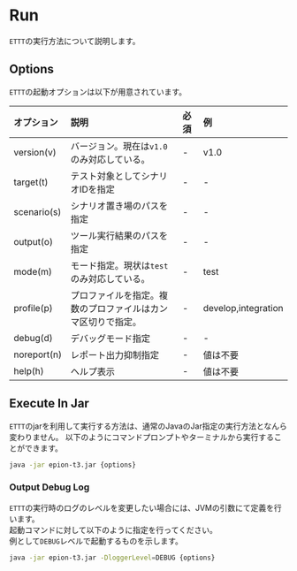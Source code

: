 # Run

`ETTT`の実行方法について説明します。

## Options

`ETTT`の起動オプションは以下が用意されています。


|オプション|説明|必須|例|
|:---|:---|:---|:---|
|version(v)|バージョン。現在は`v1.0`のみ対応している。|-|v1.0|
|target(t)|テスト対象としてシナリオIDを指定|-|-|
|scenario(s)|シナリオ置き場のパスを指定|-|-|
|output(o)|ツール実行結果のパスを指定|-|-|
|mode(m)|モード指定。現状は`test`のみ対応している。|-|test|
|profile(p)|プロファイルを指定。複数のプロファイルはカンマ区切りで指定。|-|develop,integration|
|debug(d)|デバッグモード指定|-|-|
|noreport(n)|レポート出力抑制指定|-|値は不要|
|help(h)|ヘルプ表示|-|値は不要|


## Execute In Jar
`ETTT`のjarを利用して実行する方法は、通常のJavaのJar指定の実行方法となんら変わりません。
以下のようにコマンドプロンプトやターミナルから実行することができます。

```bash
java -jar epion-t3.jar {options}
```

### Output Debug Log

`ETTT`の実行時のログのレベルを変更したい場合には、JVMの引数にて定義を行います。  
起動コマンドに対して以下のように指定を行ってください。  
例として`DEBUG`レベルで起動するものを示します。

```bash
java -jar epion-t3.jar -DloggerLevel=DEBUG {options}
```